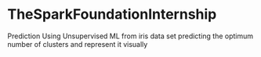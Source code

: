 # TheSparkFoundationInternship
Prediction Using Unsupervised ML
from iris data set predicting the optimum number of clusters and represent it visually     
